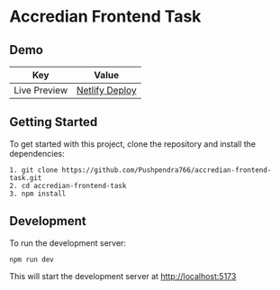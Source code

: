 # Accredian Frontend Task

## Demo

| Key | Value    | 
| :---:   | :---: | 
| Live Preview | [Netlify Deploy](https://accredian-task.netlify.app/)| 

## Getting Started 

To get started with this project, clone the repository and install the dependencies:
```
1. git clone https://github.com/Pushpendra766/accredian-frontend-task.git
2. cd accredian-frontend-task
3. npm install
```
## Development

To run the development server:

 `npm run dev`

This will start the development server at [http://localhost:5173](http://localhost:5173)

